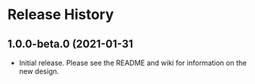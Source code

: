 # Release History

## 1.0.0-beta.0 (2021-01-31

- Initial release. Please see the README and wiki for information on the new design.
